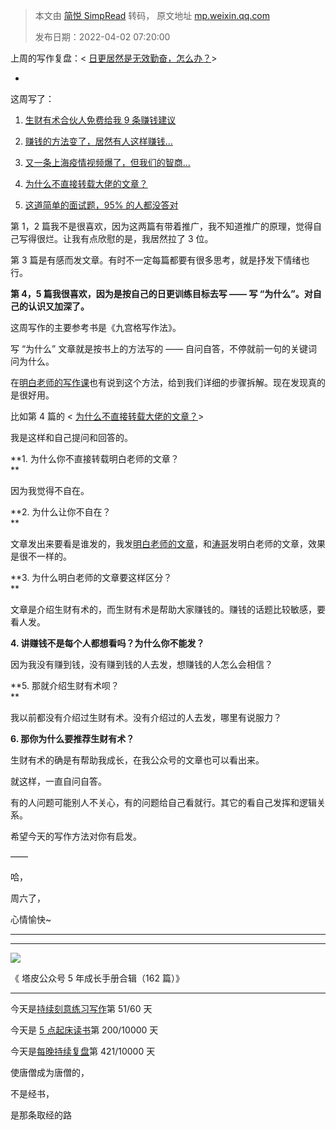 > 本文由 [简悦 SimpRead](http://ksria.com/simpread/) 转码， 原文地址 [mp.weixin.qq.com](https://mp.weixin.qq.com/s/M3LrPlo6ifdRJkd3m6q2Vg)
>
> 发布日期：2022-04-02 07:20:00

上周的写作复盘：< [日更居然是无效勤奋，怎么办？](http://mp.weixin.qq.com/s?__biz=MzIwMzA5NTI3NQ==&mid=2649917547&idx=1&sn=e6086b7733b984d4e9ff5fd74969c547&chksm=8ed285efb9a50cf919ce5e82b12d24748c1c572565f3a4b5f4fbfe9baca21f478649579bf82b&scene=21#wechat_redirect)>

-

这周写了：

1.  [生财有术合伙人免费给我 9 条赚钱建议](http://mp.weixin.qq.com/s?__biz=MzIwMzA5NTI3NQ==&mid=2649918203&idx=1&sn=66b0ccc64a1b5a20d27b41a1c552e6b8&chksm=8ed2877fb9a50e693ff0520ef9cba8137d6bcd66464047733cb0106938fa94c5105f0f63c2ff&scene=21#wechat_redirect)  
    
2.  [赚钱的方法变了，居然有人这样赚钱...](http://mp.weixin.qq.com/s?__biz=MzIwMzA5NTI3NQ==&mid=2649918218&idx=1&sn=ced2d440e1a974ccb7ee42d50662cbd1&chksm=8ed2868eb9a50f98309dae35970a2c166e3c77f893ec094a99ef395e86b6969ab55de2817cf1&scene=21#wechat_redirect)  
    
3.  [又一条上海疫情视频爆了，但我们的智商...](http://mp.weixin.qq.com/s?__biz=MzIwMzA5NTI3NQ==&mid=2649918243&idx=1&sn=131b49f60ba2588f024a1bc917f74453&chksm=8ed286a7b9a50fb14336f1ef2522a98752eb7c8272f4f3bad786609873b37a6c93a2f85a0d78&scene=21#wechat_redirect)  
    
4.  [为什么不直接转载大佬的文章？](http://mp.weixin.qq.com/s?__biz=MzIwMzA5NTI3NQ==&mid=2649918255&idx=1&sn=0b9a50fc5a103887f790dec70ad180e7&chksm=8ed286abb9a50fbd44fbd0338bc6ee1882db66ff5c9d0e61e6c01fd53761267ade0a565b2cfb&scene=21#wechat_redirect)  
    
5.  [这道简单的面试题，95% 的人都没答对](http://mp.weixin.qq.com/s?__biz=MzIwMzA5NTI3NQ==&mid=2649918279&idx=1&sn=a7cb76a2054d853e4393aaa2c9c4cae6&chksm=8ed286c3b9a50fd5c210dd680e661798cfc61b45f4e61d683b20586ca9f26ee590d84e4d239f&scene=21#wechat_redirect)  
    

  

第 1，2 篇我不是很喜欢，因为这两篇有带着推广，我不知道推广的原理，觉得自己写得很烂。让我有点欣慰的是，我居然拉了 3 位。

  

第 3 篇是有感而发文章。有时不一定每篇都要有很多思考，就是抒发下情绪也行。  

  

**第 4，5 篇我很喜欢，因为是按自己的日更训练目标去写 —— 写 “为什么”。对自己的认识又加深了。**

  

这周写作的主要参考书是《九宫格写作法》。

  

写 “为什么” 文章就是按书上的方法写的 —— 自问自答，不停就前一句的关键词问为什么。

  

在[明白老师的写作课](http://mp.weixin.qq.com/s?__biz=MzIwMzA5NTI3NQ==&mid=2649917537&idx=1&sn=988cb0b5b94ee13aba1260aed10d7cba&chksm=8ed285e5b9a50cf36021882e7bd463166f1f11278fd41466ef77230f5cd273bf3d1cb3c869f8&scene=21#wechat_redirect)也有说到这个方法，给到我们详细的步骤拆解。现在发现真的是很好用。

  

比如第 4 篇的 < [为什么不直接转载大佬的文章？](http://mp.weixin.qq.com/s?__biz=MzIwMzA5NTI3NQ==&mid=2649918255&idx=1&sn=0b9a50fc5a103887f790dec70ad180e7&chksm=8ed286abb9a50fbd44fbd0338bc6ee1882db66ff5c9d0e61e6c01fd53761267ade0a565b2cfb&scene=21#wechat_redirect)>

  

我是这样和自己提问和回答的。

  

**1. 为什么你不直接转载明白老师的文章？  
**

因为我觉得不自在。

  

**2. 为什么让你不自在？  
**

文章发出来要看是谁发的，我发[明白老师的文章](http://mp.weixin.qq.com/s?__biz=MzIwMzA5NTI3NQ==&mid=2649918170&idx=1&sn=66739059aa9d437df621dba49728ffcf&chksm=8ed2875eb9a50e48ed8fca0f263287754ce5e0ede27a511f2ebc93c17a1445bda87d5b57fe54&scene=21#wechat_redirect)，和[涛哥](http://mp.weixin.qq.com/s?__biz=MzIwMzA5NTI3NQ==&mid=2649918218&idx=1&sn=ced2d440e1a974ccb7ee42d50662cbd1&chksm=8ed2868eb9a50f98309dae35970a2c166e3c77f893ec094a99ef395e86b6969ab55de2817cf1&scene=21#wechat_redirect)发明白老师的文章，效果是很不一样的。

  

**3. 为什么明白老师的文章要这样区分？  
**

文章是介绍生财有术的，而生财有术是帮助大家赚钱的。赚钱的话题比较敏感，要看人发。  

  

**4. 讲赚钱不是每个人都想看吗？为什么你不能发？**

因为我没有赚到钱，没有赚到钱的人去发，想赚钱的人怎么会相信？  

  

**5. 那就介绍生财有术呗？  
**

我以前都没有介绍过生财有术。没有介绍过的人去发，哪里有说服力？

  

**6. 那你为什么要推荐生财有术？**

生财有术的确是有帮助我成长，在我公众号的文章也可以看出来。

  

就这样，一直自问自答。

  

有的人问题可能别人不关心，有的问题给自己看就行。其它的看自己发挥和逻辑关系。

  

希望今天的写作方法对你有启发。

  

——

  

哈，

周六了，

心情愉快~

* * *

* * *

[![](https://mmbiz.qpic.cn/mmbiz_jpg/2qRZ6oIialEC7HvcceKwK6r9fNAJWFrPvjvY9saswZfTRsUhMib2GETky30roa7NibLF04g3Gs0yMUDeHtDepePsw/640?wx_fmt=jpeg)](https://mp.weixin.qq.com/s?__biz=MzIwMzA5NTI3NQ==&mid=2649917487&idx=1&sn=bcb7511180bc02d71ed255477345d157&chksm=8ed285abb9a50cbd7a69c7b53b6661ef81e0ab8532ba714c8176e9e164d8d42708a45494ae15&token=835924073&lang=zh_CN&scene=21#wechat_redirect)  

《 塔皮公众号 5 年成长手册合辑（162 篇）》

* * *

  

今天是[持续刻意练习写作](http://mp.weixin.qq.com/s?__biz=MzIwMzA5NTI3NQ==&mid=2649917473&idx=1&sn=820e2212df3f659eef0d03d83770cb9b&chksm=8ed285a5b9a50cb30d109fad21f8baeda4357633e89502e3eb09bb7fc3b916fc4030c9778522&scene=21#wechat_redirect)第 51/60 天

今天是 [5 点起床读书](https://mp.weixin.qq.com/s?__biz=MzIwMzA5NTI3NQ==&mid=2649910546&idx=1&sn=65b422dc1f32c5ed3ce3641cd94c698a&chksm=8ed26096b9a5e98079a1d9c6a6910fa5603a17b3767e9e908af827c0a843bbc0a8853e484493&token=1634201240&lang=zh_CN&scene=21#wechat_redirect)第 200/10000 天

今天是[每晚持续复盘](https://mp.weixin.qq.com/mp/appmsgalbum?__biz=MzIwMzA5NTI3NQ==&action=getalbum&album_id=1740274455186046978&scene=21#wechat_redirect)第 421/10000 天

  

使唐僧成为唐僧的，

不是经书，

是那条取经的路